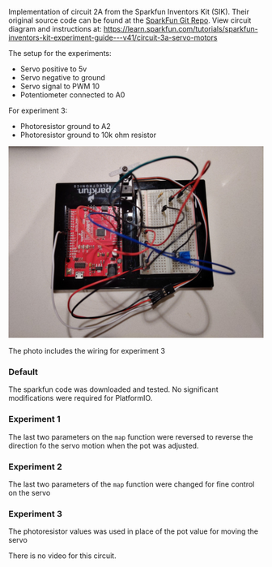 Implementation of circuit 2A from the Sparkfun Inventors Kit (SIK). Their original source code can be found at the [SparkFun Git Repo](https://github.com/sparkfun/SIK-Guide-Code/tree/master/SIK_Circuit_3A-Servo).
View circuit diagram and instructions at: https://learn.sparkfun.com/tutorials/sparkfun-inventors-kit-experiment-guide---v41/circuit-3a-servo-motors

The setup for the experiments:
* Servo positive to 5v
* Servo negative to ground 
* Servo signal to PWM 10
* Potentiometer connected to A0

For experiment 3:
* Photoresistor ground to A2
* Photoresistor ground to 10k ohm resistor

![Wiring Photo][1]

[1]: doc/3A_Wiring.jpg "3A Circuit Wiring"

The photo includes the wiring for experiment 3

### Default
The sparkfun code was downloaded and tested. No significant modifications were required for PlatformIO.

### Experiment 1
The last two parameters on the `map` function were reversed to reverse the direction fo the servo motion when the pot was adjusted.

### Experiment 2
The last two parameters of the `map` function were changed for fine control on the servo

### Experiment 3
The photoresistor values was used in place of the pot value for moving the servo

There is no video for this circuit.